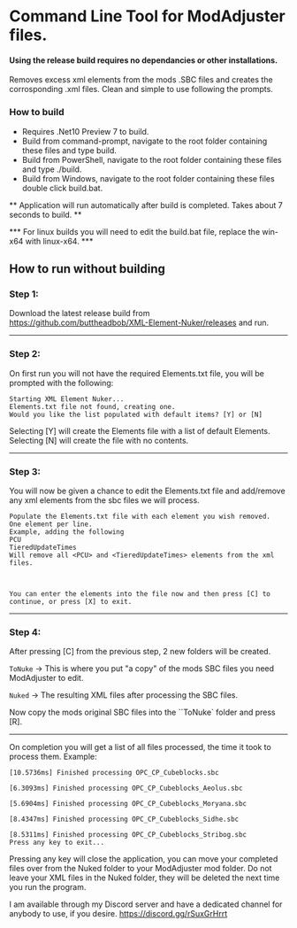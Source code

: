 # Command Line Tool for ModAdjuster files.
#### Using the release build requires no dependancies or other installations.

Removes excess xml elements from the mods .SBC files and creates the corrosponding .xml files.
Clean and simple to use following the prompts.

### How to build
* Requires .Net10 Preview 7 to build.
* Build from command-prompt, navigate to the root folder containing these files and type build.
* Build from PowerShell, navigate to the root folder containing these files and type ./build.
* Build from Windows, navigate to the root folder containing these files double click build.bat.

** Application will run automatically after build is completed.  Takes about 7 seconds to build. **

*** For linux builds you will need to edit the build.bat file, replace the win-x64 with linux-x64. ***
## How to run without building

### Step 1:
Download the latest release build from https://github.com/buttheadbob/XML-Element-Nuker/releases and run.

----------------------------------------------------------------------------------------------------------------

### Step 2: 
On first run you will not have the required Elements.txt file, you will be prompted with the following:

```
Starting XML Element Nuker...
Elements.txt file not found, creating one.
Would you like the list populated with default items? [Y] or [N]
```

Selecting [Y] will create the Elements file with a list of default Elements.
Selecting [N] will create the file with no contents.

----------------------------------------------------------------------------------------------------------------

### Step 3:
You will now be given a chance to edit the Elements.txt file and add/remove any xml elements from the sbc files we will process.

```
Populate the Elements.txt file with each element you wish removed.  One element per line.
Example, adding the following
PCU
TieredUpdateTimes
Will remove all <PCU> and <TieredUpdateTimes> elements from the xml files.



You can enter the elements into the file now and then press [C] to continue, or press [X] to exit.
```

----------------------------------------------------------------------------------------------------------------

### Step 4:
After pressing [C] from the previous step, 2 new folders will be created.

``ToNuke`` -> This is where you put "a copy" of the mods SBC files you need ModAdjuster to edit.

``Nuked`` -> The resulting XML files after processing the SBC files.

Now copy the mods original SBC files into the ``ToNuke` folder and press [R].

----------------------------------------------------------------------------------------------------------------

On completion you will get a list of all files processed, the time it took to process them.
Example:
```
[10.5736ms] Finished processing OPC_CP_Cubeblocks.sbc

[6.3093ms] Finished processing OPC_CP_Cubeblocks_Aeolus.sbc

[5.6904ms] Finished processing OPC_CP_Cubeblocks_Moryana.sbc

[8.4347ms] Finished processing OPC_CP_Cubeblocks_Sidhe.sbc

[8.5311ms] Finished processing OPC_CP_Cubeblocks_Stribog.sbc
Press any key to exit...
```

Pressing any key will close the application, you can move your completed files over from the Nuked folder to your ModAdjuster mod folder.
Do not leave your XML files in the Nuked folder, they will be deleted the next time you run the program.




I am available through my Discord server and have a dedicated channel for anybody to use, if you desire.
https://discord.gg/rSuxGrHrrt

